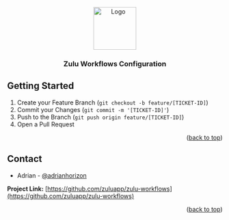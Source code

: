 <div align="center">
  <a href="https://github.com/zuluapp/zulu-workflows">
    <img src="https://avatars.githubusercontent.com/u/96034374?s=200&v=4" alt="Logo" width="100" height="100">
  </a>

  <h3 align="center">Zulu Workflows Configuration</h3>
</div>

## Getting Started

1. Create your Feature Branch (`git checkout -b feature/[TICKET-ID]`)
2. Commit your Changes (`git commit -m '[TICKET-ID]'`)
3. Push to the Branch (`git push origin feature/[TICKET-ID]`)
4. Open a Pull Request

<p align="right">(<a href="#top">back to top</a>)</p>


<!-- CONTACT -->
## Contact

* Adrian - [@adrianhorizon](https://github.com/adrianhorizon)

__Project Link:__ [https://github.com/zuluapp/zulu-workflows](https://github.com/zuluapp/zulu-workflows)

<p align="right">(<a href="#top">back to top</a>)</p>
